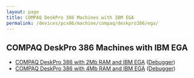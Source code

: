 ```yaml
---
layout: page
title: COMPAQ DeskPro 386 Machines with IBM EGA
permalink: /devices/pcx86/machine/compaq/deskpro386/ega/
---
```


COMPAQ DeskPro 386 Machines with IBM EGA
---

* [COMPAQ DeskPro 386 with 2Mb RAM and IBM EGA](2048kb/) ([Debugger](2048kb/debugger/))
* [COMPAQ DeskPro 386 with 4Mb RAM and IBM EGA](4096kb/) ([Debugger](4096kb/debugger/))
